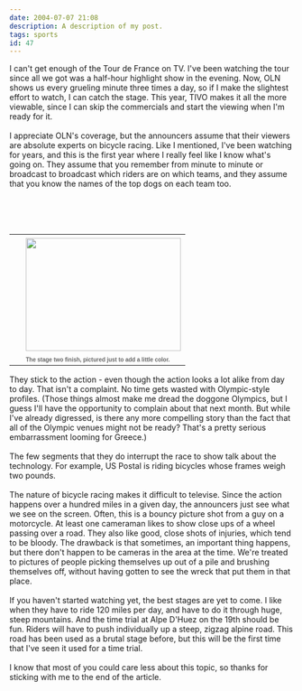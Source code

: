 ```yaml
---
date: 2004-07-07 21:08
description: A description of my post.
tags: sports
id: 47
---
```

I can't get enough of the Tour de France on TV.  I've been watching the tour since all we got was a half-hour highlight show in the evening.  Now, OLN shows us every grueling minute three times a day, so if I make the slightest effort to watch, I can catch the stage.  This year, TIVO makes it all the more viewable, since I can skip the commercials and start the viewing when I'm ready for it.<br />
<br />
I appreciate OLN's coverage, but the announcers assume that their viewers are absolute experts on bicycle racing.  Like I mentioned, I've been watching for years, and this is the first year where I really feel like I know what's going on.  They assume that you remember from minute to minute or broadcast to broadcast which riders are on which teams, and they assume that you know the names of the top dogs on each team too.<br />
<br />

<!--more--><br /><br /><table cellpadding=0 cellspacing=0 border=0 align=right><tr><td width=5 rowspan=2><spacer type=block width=5 height=1></spacer></td><td width=275><img src="/img/robbiemcewen.jpg" height=200 width=275 aborder=0 vspace=4/></td></tr><tr><td width=275><font face="verdana, arial, geneva" size=1 color=#666666><b>The stage two finish, pictured just to add a little color.</b></font></td></tr></table><br />
<br />
They stick to the action - even though the action looks a lot alike from day to day.  That isn't a complaint.  No time gets wasted with Olympic-style profiles.  (Those things almost make me dread the doggone Olympics, but I guess I'll have the opportunity to complain about that next month.  But while I've already digressed, is there any more compelling story than the fact that all of the Olympic venues might not be ready?  That's a pretty serious embarrassment looming for Greece.)<br />
<br />
The few segments that they do interrupt the race to show talk about the technology.  For example, US Postal is riding bicycles whose frames weigh two pounds.  <br />
<br />
The nature of bicycle racing makes it difficult to televise.  Since the action happens over a hundred miles in a given day, the announcers just see what we see on the screen.  Often, this is a bouncy picture shot from a guy on a motorcycle.  At least one cameraman likes to show close ups of a wheel passing over a road.  They also like good, close shots of injuries, which tend to be bloody.  The drawback is that sometimes, an important thing happens, but there don't happen to be cameras in the area at the time.  We're treated to pictures of people picking themselves up out of a pile and brushing themselves off, without having gotten to see the wreck that put them in that place.<br />
<br />
If you haven't started watching yet, the best stages are yet to come.  I like when they have to ride 120 miles per day, and have to do it through huge, steep mountains.  And the time trial at Alpe D'Huez on the 19th should be fun.  Riders will have to push individually up a steep, zigzag alpine road.  This road has been used as a brutal stage before, but this will be the first time that I've seen it used for a time trial.<br />
<br />
I know that most of you could care less about this topic, so thanks for sticking with me to the end of the article.
